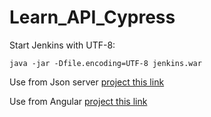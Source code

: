 # Learn_API_Cypress

Start Jenkins with UTF-8:
```terminal
java -jar -Dfile.encoding=UTF-8 jenkins.war
```

Use from Json server [project this link](https://github.com/qauni/json-server)

Use from Angular [project this link](https://github.com/qauni/angular-realworld-example-app)